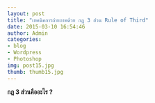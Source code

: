 ```yaml
---
layout: post
title: "เทคนิคการถ่ายภาพด้วย กฎ 3 ส่วน Rule of Third"
date: 2015-03-10 16:54:46
author: Admin
categories: 
- blog 
- Wordpress
- Photoshop
img: post15.jpg
thumb: thumb15.jpg
---
```

<b>กฎ 3 ส่วนคืออะไร ?</b> 



 <!--more-->


[hampden]: https://github.com/jekyll/jekyll